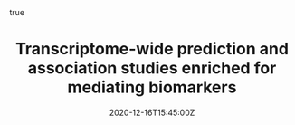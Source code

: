 ---
all_day: false
authors: []
date: "2020-12-16T15:45:00Z"
date_end: "2020-12-16T17:15:00Z"
event: SER 2020
event_url: https://epiresearch.org/annual-meeting/2020-meeting/
featured: true
publishDate: "2020-06-16T10:35:00Z"
location: Boston, MA, USA
math: true
links:
- icon: twitter
  icon_pack: fab
  name: Follow
  url: https://twitter.com/bhattac_a_bt
slides:
summary: Talk at Genetics in Epidemiology session
tags: []
title: Transcriptome-wide prediction and association studies enriched for mediating biomarkers
url_code: ""
url_pdf: ""
url_slides: ""
url_video: ""
---